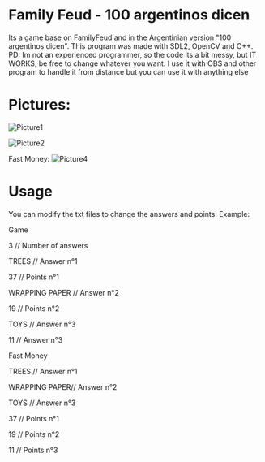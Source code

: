 # Family Feud - 100 argentinos dicen
Its a game base on FamilyFeud and in the Argentinian version "100 argentinos dicen".
This program was made with SDL2, OpenCV and C++.
PD: Im not an experienced programmer, so the code its a bit messy, but IT WORKS, be free to change whatever you want.
I use it with OBS and other program to handle it from distance but you can use it with anything else


# Pictures:

![Picture1](https://user-images.githubusercontent.com/37775910/147397772-ae6ad574-ebc6-4072-8de0-4d19b5de6619.png)

![Picture2](https://user-images.githubusercontent.com/37775910/147397820-3fd6d592-b1a7-41b7-9f4d-ae04019c11b5.png)

Fast Money:
![Picture4](https://user-images.githubusercontent.com/37775910/147397824-94b500e7-8921-4f73-a118-068f9dbb14f2.png)


# Usage 
You can modify the txt files to change the answers and points.
Example:

Game

3              // Number of answers

TREES          // Answer n°1

37             // Points n°1

WRAPPING PAPER // Answer n°2

19             // Points n°2

TOYS           // Answer n°3

11             // Answer n°3

Fast Money

TREES         // Answer n°1

WRAPPING PAPER// Answer n°2

TOYS          // Answer n°3

37            // Points n°1 

19            // Points n°2

11            // Points n°3

